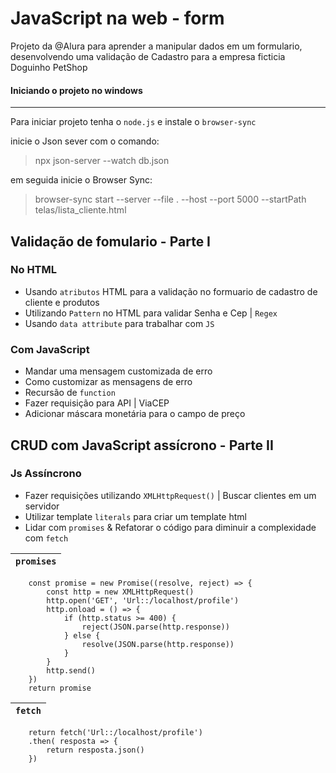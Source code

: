 # JavaScript na web - form

Projeto da @Alura para aprender a manipular dados em um formulario, desenvolvendo uma validação de Cadastro para a empresa ficticia Doguinho PetShop

#### Iniciando o projeto no windows
 ---------
 Para iniciar projeto tenha o `node.js` e instale o `browser-sync`

 inicie o Json sever com o comando: 
 > npx json-server --watch db.json

 em seguida inicie o Browser Sync:
 > browser-sync start --server --file . --host --port 5000 --startPath telas/lista_cliente.html 

## Validação de fomulario - Parte I

 ### No HTML
 - Usando `atributos` HTML para a validação no formuario de cadastro de cliente e produtos
 - Utilizando `Pattern` no HTML para validar Senha e Cep | `Regex` 
 - Usando `data attribute` para trabalhar com `JS` 
 
 ### Com JavaScript
 - Mandar uma mensagem customizada de erro 
 - Como customizar as mensagens de erro
 - Recursão de `function`
 - Fazer requisição para API | ViaCEP
 - Adicionar máscara monetária para o campo de preço


## CRUD com JavaScript assícrono - Parte II

 ### Js Assíncrono 
 - Fazer requisições utilizando `XMLHttpRequest()` | Buscar clientes em um servidor
 - Utilizar template `literals` para criar um template html
 - Lidar com `promises` & Refatorar o código para diminuir a complexidade com `fetch`

 | `promises` |
 | --- |  
```
    const promise = new Promise((resolve, reject) => {     
        const http = new XMLHttpRequest()                 
        http.open('GET', 'Url::/localhost/profile')
        http.onload = () => {                            
            if (http.status >= 400) {                     
                reject(JSON.parse(http.response))           
            } else {                                     
                resolve(JSON.parse(http.response))        
            }                                            
        }                                                
        http.send()                                      
    })                                                   
    return promise                                       
```
 | `fetch` |
 | --- |

```
    return fetch('Url::/localhost/profile')
    .then( resposta => {
        return resposta.json()
    })
```

